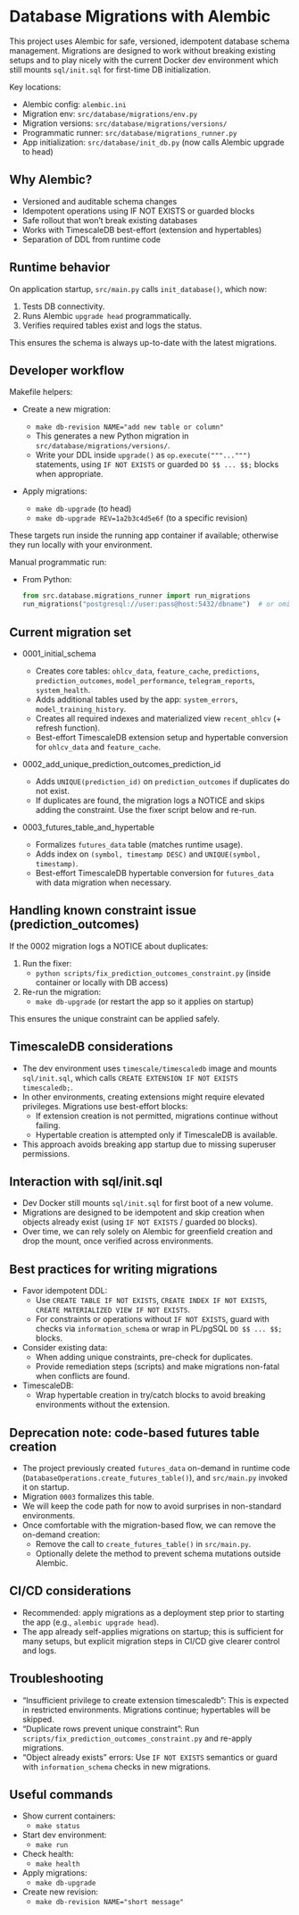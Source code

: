 # Database Migrations with Alembic

This project uses Alembic for safe, versioned, idempotent database schema management. Migrations are designed to work without breaking existing setups and to play nicely with the current Docker dev environment which still mounts `sql/init.sql` for first-time DB initialization.

Key locations:
- Alembic config: `alembic.ini`
- Migration env: `src/database/migrations/env.py`
- Migration versions: `src/database/migrations/versions/`
- Programmatic runner: `src/database/migrations_runner.py`
- App initialization: `src/database/init_db.py` (now calls Alembic upgrade to head)

## Why Alembic?

- Versioned and auditable schema changes
- Idempotent operations using IF NOT EXISTS or guarded blocks
- Safe rollout that won’t break existing databases
- Works with TimescaleDB best-effort (extension and hypertables)
- Separation of DDL from runtime code

## Runtime behavior

On application startup, `src/main.py` calls `init_database()`, which now:
1. Tests DB connectivity.
2. Runs Alembic `upgrade head` programmatically.
3. Verifies required tables exist and logs the status.

This ensures the schema is always up-to-date with the latest migrations.

## Developer workflow

Makefile helpers:
- Create a new migration:
  - `make db-revision NAME="add new table or column"`
  - This generates a new Python migration in `src/database/migrations/versions/`.
  - Write your DDL inside `upgrade()` as `op.execute("""...""")` statements, using `IF NOT EXISTS` or guarded `DO $$ ... $$;` blocks when appropriate.

- Apply migrations:
  - `make db-upgrade` (to head)
  - `make db-upgrade REV=1a2b3c4d5e6f` (to a specific revision)

These targets run inside the running app container if available; otherwise they run locally with your environment.

Manual programmatic run:
- From Python:  
  ```python
  from src.database.migrations_runner import run_migrations
  run_migrations("postgresql://user:pass@host:5432/dbname")  # or omit argument if DATABASE_URL env is set
  ```

## Current migration set

- 0001_initial_schema
  - Creates core tables: `ohlcv_data`, `feature_cache`, `predictions`, `prediction_outcomes`, `model_performance`, `telegram_reports`, `system_health`.
  - Adds additional tables used by the app: `system_errors`, `model_training_history`.
  - Creates all required indexes and materialized view `recent_ohlcv` (+ refresh function).
  - Best-effort TimescaleDB extension setup and hypertable conversion for `ohlcv_data` and `feature_cache`.

- 0002_add_unique_prediction_outcomes_prediction_id
  - Adds `UNIQUE(prediction_id)` on `prediction_outcomes` if duplicates do not exist.
  - If duplicates are found, the migration logs a NOTICE and skips adding the constraint. Use the fixer script below and re-run.

- 0003_futures_table_and_hypertable
  - Formalizes `futures_data` table (matches runtime usage).
  - Adds index on `(symbol, timestamp DESC)` and `UNIQUE(symbol, timestamp)`.
  - Best-effort TimescaleDB hypertable conversion for `futures_data` with data migration when necessary.

## Handling known constraint issue (prediction_outcomes)

If the 0002 migration logs a NOTICE about duplicates:
1. Run the fixer:
   - `python scripts/fix_prediction_outcomes_constraint.py` (inside container or locally with DB access)
2. Re-run the migration:
   - `make db-upgrade` (or restart the app so it applies on startup)

This ensures the unique constraint can be applied safely.

## TimescaleDB considerations

- The dev environment uses `timescale/timescaledb` image and mounts `sql/init.sql`, which calls `CREATE EXTENSION IF NOT EXISTS timescaledb;`.
- In other environments, creating extensions might require elevated privileges. Migrations use best-effort blocks:
  - If extension creation is not permitted, migrations continue without failing.
  - Hypertable creation is attempted only if TimescaleDB is available.
- This approach avoids breaking app startup due to missing superuser permissions.

## Interaction with sql/init.sql

- Dev Docker still mounts `sql/init.sql` for first boot of a new volume.
- Migrations are designed to be idempotent and skip creation when objects already exist (using `IF NOT EXISTS` / guarded `DO` blocks).
- Over time, we can rely solely on Alembic for greenfield creation and drop the mount, once verified across environments.

## Best practices for writing migrations

- Favor idempotent DDL:
  - Use `CREATE TABLE IF NOT EXISTS`, `CREATE INDEX IF NOT EXISTS`, `CREATE MATERIALIZED VIEW IF NOT EXISTS`.
  - For constraints or operations without `IF NOT EXISTS`, guard with checks via `information_schema` or wrap in PL/pgSQL `DO $$ ... $$;` blocks.
- Consider existing data:
  - When adding unique constraints, pre-check for duplicates.
  - Provide remediation steps (scripts) and make migrations non-fatal when conflicts are found.
- TimescaleDB:
  - Wrap hypertable creation in try/catch blocks to avoid breaking environments without the extension.

## Deprecation note: code-based futures table creation

- The project previously created `futures_data` on-demand in runtime code (`DatabaseOperations.create_futures_table()`), and `src/main.py` invoked it on startup.
- Migration `0003` formalizes this table.
- We will keep the code path for now to avoid surprises in non-standard environments.
- Once comfortable with the migration-based flow, we can remove the on-demand creation:
  - Remove the call to `create_futures_table()` in `src/main.py`.
  - Optionally delete the method to prevent schema mutations outside Alembic.

## CI/CD considerations

- Recommended: apply migrations as a deployment step prior to starting the app (e.g., `alembic upgrade head`).
- The app already self-applies migrations on startup; this is sufficient for many setups, but explicit migration steps in CI/CD give clearer control and logs.

## Troubleshooting

- “Insufficient privilege to create extension timescaledb”: This is expected in restricted environments. Migrations continue; hypertables will be skipped.
- “Duplicate rows prevent unique constraint”: Run `scripts/fix_prediction_outcomes_constraint.py` and re-apply migrations.
- “Object already exists” errors: Use `IF NOT EXISTS` semantics or guard with `information_schema` checks in new migrations.

## Useful commands

- Show current containers:
  - `make status`
- Start dev environment:
  - `make run`
- Check health:
  - `make health`
- Apply migrations:
  - `make db-upgrade`
- Create new revision:
  - `make db-revision NAME="short message"`
